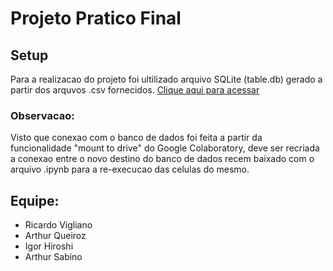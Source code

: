 # Projeto Pratico Final

## Setup
Para a realizacao do projeto foi ultilizado arquivo SQLite (table.db) gerado a partir dos arquvos .csv fornecidos.
[Clique aqui para acessar](https://drive.google.com/file/d/1x_AlK_XMeirkPSElUkyq_sX_x4fPdW5f/view?usp=sharing)

### Observacao:
Visto que conexao com o banco de dados foi feita a partir da funcionalidade "mount to drive" do Google Colaboratory, deve ser recriada a conexao entre o novo destino do banco de dados recem baixado com o arquivo .ipynb para a re-execucao das celulas do mesmo.

## Equipe:
- Ricardo Vigliano
- Arthur Queiroz
- Igor Hiroshi
- Arthur Sabino
